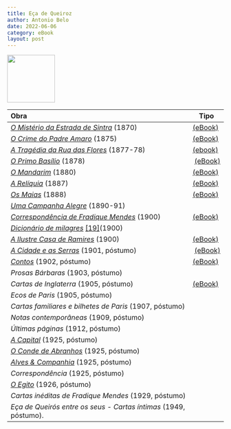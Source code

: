 ```yaml
---
title: Eça de Queiroz
author: Antonio Belo
date: 2022-06-06
category: eBook
layout: post
---
```


<img src="https://upload.wikimedia.org/wikipedia/commons/thumb/d/d9/E%C3%A7a_de_Queir%C3%B3s_c._1882.jpg/200px-E%C3%A7a_de_Queir%C3%B3s_c._1882.jpg" title="" alt="" width="111">

| Obra                                                                                                                                             | Tipo                                                                    |
|:------------------------------------------------------------------------------------------------------------------------------------------------ | ----------------------------------------------------------------------- |
| *[O Mistério da Estrada de Sintra](https://pt.wikipedia.org/wiki/O_Mist%C3%A9rio_da_Estrada_de_Sintra "O Mistério da Estrada de Sintra")* (1870) | [(eBook)](https://www.gutenberg.org/ebooks/20574 "gutenberg:20574")     |
| *[O Crime do Padre Amaro](https://pt.wikipedia.org/wiki/O_Crime_do_Padre_Amaro "O Crime do Padre Amaro")* (1875)                                 | [(eBook)](https://www.gutenberg.org/ebooks/31971 "gutenberg:31971")     |
| *[A Tragédia da Rua das Flores](https://pt.wikipedia.org/wiki/A_Trag%C3%A9dia_da_Rua_das_Flores "A Tragédia da Rua das Flores")* (1877-78)       | [(ebook)](http://www.luso-livros.net/Livro/tragedia-da-rua-das-flores/) |
|*[O Primo Basílio](https://pt.wikipedia.org/wiki/O_Primo_Bas%C3%ADlio "O Primo Basílio")* (1878) | [(eBook)](https://www.gutenberg.org/ebooks/42942 "gutenberg:42942") |
|*[O Mandarim](https://pt.wikipedia.org/wiki/O_Mandarim "O Mandarim")* (1880) | [(eBook)](https://www.gutenberg.org/ebooks/16384 "gutenberg:16384") |
|*[A Relíquia](https://pt.wikipedia.org/wiki/A_Rel%C3%ADquia "A Relíquia")* (1887) | [(eBook)](https://www.gutenberg.org/ebooks/17515 "gutenberg:17515") |
| *[Os Maias](https://pt.wikipedia.org/wiki/Os_Maias "Os Maias")* (1888) | [(eBook)](https://www.gutenberg.org/ebooks/40409 "gutenberg:40409") |
|*[Uma Campanha Alegre](https://pt.wikipedia.org/wiki/Uma_Campanha_Alegre "Uma Campanha Alegre")* (1890-91) | | 
| *[Correspondência de Fradique Mendes](https://pt.wikipedia.org/wiki/Correspond%C3%AAncia_de_Fradique_Mendes "Correspondência de Fradique Mendes")* (1900) | [(eBook)](https://www.gutenberg.org/ebooks/27637 "gutenberg:27637") |
|*[Dicionário de milagres](https://pt.wikipedia.org/w/index.php?title=Dicion%C3%A1rio_de_milagres&action=edit&redlink=1 "Dicionário de milagres (página não existe)")* [[19]](https://pt.wikipedia.org/wiki/E%C3%A7a_de_Queiroz#cite_note-19)(1900)
| *[A Ilustre Casa de Ramires](https://pt.wikipedia.org/wiki/A_Ilustre_Casa_de_Ramires "A Ilustre Casa de Ramires")* (1900) | [(eBook)](https://www.gutenberg.org/ebooks/23145 "gutenberg:23145") |
| *[A Cidade e as Serras](https://pt.wikipedia.org/wiki/A_Cidade_e_as_Serras "A Cidade e as Serras")* (1901, póstumo) | [(eBook)](https://www.gutenberg.org/ebooks/18220 "gutenberg:18220") |
| *[Contos](https://pt.wikipedia.org/wiki/Contos_(E%C3%A7a_de_Queir%C3%B3s) "Contos (Eça de Queirós)")* (1902, póstumo) | [(eBook)](https://www.gutenberg.org/ebooks/31347 "gutenberg:31347")
| *Prosas Bárbaras* (1903, póstumo) | |
| *Cartas de Inglaterra* (1905, póstumo) | [(eBook)](https://www.gutenberg.org/ebooks/25641 "gutenberg:25641") |
| *Ecos de Paris* (1905, póstumo) | |
| *Cartas familiares e bilhetes de Paris* (1907, póstumo) | |
| *Notas contemporâneas* (1909, póstumo) | |
| *Últimas páginas* (1912, póstumo) | |
| *[A Capital](https://pt.wikipedia.org/wiki/A_Capital_(romance) "A Capital (romance)")* (1925, póstumo) | |
| *[O Conde de Abranhos](https://pt.wikipedia.org/wiki/O_Conde_de_Abranhos "O Conde de Abranhos")* (1925, póstumo) | |
| *[Alves & Companhia](https://pt.wikipedia.org/wiki/Alves_%26_Companhia "Alves & Companhia")* (1925, póstumo) | |
| *Correspondência* (1925, póstumo) | |
| *[O Egito](https://pt.wikipedia.org/wiki/O_Egito "O Egito")* (1926, póstumo) | |
| *Cartas inéditas de Fradique Mendes* (1929, póstumo) | |
| *Eça de Queirós entre os seus - Cartas íntimas* (1949, póstumo). | |